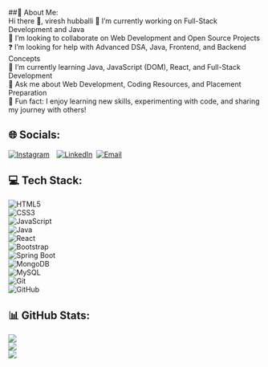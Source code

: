 ##💫 About Me:  
Hi there 👋, viresh hubballi
🔭 I’m currently working on Full-Stack Development and Java  
🤝 I’m looking to collaborate on Web Development and Open Source Projects  
❓ I’m looking for help with Advanced DSA, Java, Frontend, and Backend Concepts  
🌱 I’m currently learning Java, JavaScript (DOM), React, and Full-Stack Development  
💬 Ask me about Web Development, Coding Resources, and Placement Preparation  
🎯 Fun fact: I enjoy learning new skills, experimenting with code, and sharing my journey with others!  

## 🌐 Socials:  
[![Instagram](https://img.shields.io/badge/-@rock_prashanth_09-833AB4?style=flat&logo=instagram&logoColor=white)](https://www.instagram.com/rock_prashanth_09/)  [![LinkedIn](https://img.shields.io/badge/-LinkedIn-0077B5?style=flat&logo=linkedin&logoColor=white)](https://www.linkedin.com/in/prashanth-b-k-m-914773211) [![Email](https://img.shields.io/badge/-Email-D14836?style=flat&logo=gmail&logoColor=white)](mailto:prashanthbkm72@gmail.com)

 

## 💻 Tech Stack:  
![HTML5](https://img.shields.io/badge/HTML5-E34F26?style=for-the-badge&logo=html5&logoColor=white)  
![CSS3](https://img.shields.io/badge/CSS3-1572B6?style=for-the-badge&logo=css3&logoColor=white)  
![JavaScript](https://img.shields.io/badge/JavaScript-F7DF1E?style=for-the-badge&logo=javascript&logoColor=black)  
![Java](https://img.shields.io/badge/Java-ED8B00?style=for-the-badge&logo=java&logoColor=white)  
![React](https://img.shields.io/badge/React-20232A?style=for-the-badge&logo=react&logoColor=61DAFB)  
![Bootstrap](https://img.shields.io/badge/Bootstrap-563D7C?style=for-the-badge&logo=bootstrap&logoColor=white)  
![Spring Boot](https://img.shields.io/badge/Spring%20Boot-6DB33F?style=for-the-badge&logo=spring-boot&logoColor=white)  
![MongoDB](https://img.shields.io/badge/MongoDB-4EA94B?style=for-the-badge&logo=mongodb&logoColor=white)  
![MySQL](https://img.shields.io/badge/MySQL-4479A1?style=for-the-badge&logo=mysql&logoColor=white)  
![Git](https://img.shields.io/badge/Git-F05032?style=for-the-badge&logo=git&logoColor=white)  
![GitHub](https://img.shields.io/badge/GitHub-100000?style=for-the-badge&logo=github&logoColor=white)  

## 📊 GitHub Stats:
![](https://github-readme-stats.vercel.app/api?username=Prashanthbkm&theme=dark&hide_border=false&include_all_commits=true&count_private=true)  
![](https://github-readme-streak-stats.herokuapp.com/?user=Prashanthbkm&theme=dark&hide_border=false)  
![](https://github-readme-stats.vercel.app/api/top-langs/?username=Prashanthbkm&theme=dark&hide_border=false&include_all_commits=true&count_private=true&layout=compact)

